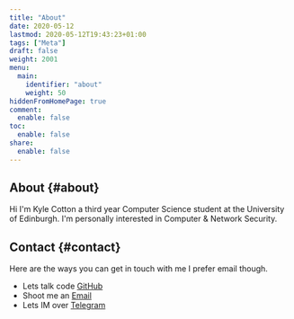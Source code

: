 ```yaml
---
title: "About"
date: 2020-05-12
lastmod: 2020-05-12T19:43:23+01:00
tags: ["Meta"]
draft: false
weight: 2001
menu:
  main:
    identifier: "about"
    weight: 50
hiddenFromHomePage: true
comment:
  enable: false
toc:
  enable: false
share:
  enable: false
---
```


## About {#about}

Hi I'm Kyle Cotton a third year Computer Science student at the University of Edinburgh. I'm personally interested in Computer & Network Security.


## Contact {#contact}

Here are the ways you can get in touch with me I prefer email though.

-   Lets talk code [GitHub](https://github.com/KyleCotton)
-   Shoot me an [Email](mailto:kylecottonkc@gmail.com)
-   Lets IM over [Telegram](https://t.me/KyleCotton)
